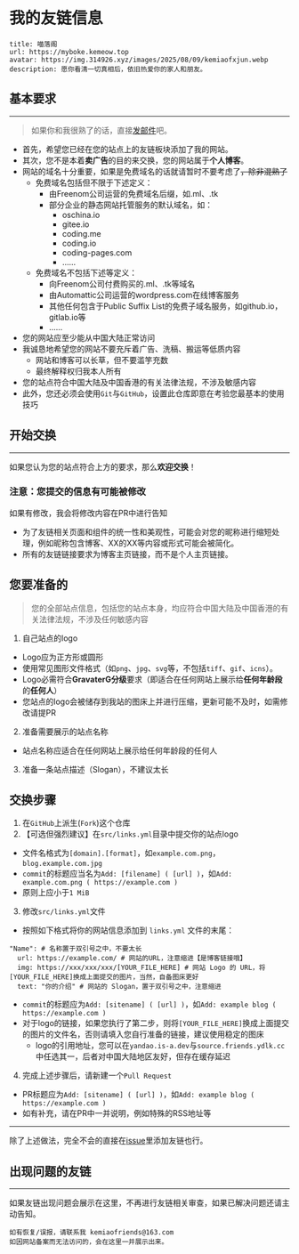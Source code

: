 # 我的友链信息

```
title: 喵落阁
url: https://myboke.kemeow.top
avatar: https://img.314926.xyz/images/2025/08/09/kemiaofxjun.webp
description: 愿你看清一切真相后，依旧热爱你的家人和朋友。
```
## 基本要求
---
> 如果你和我很熟了的话，直接[发邮件](mailto:kemiaofriends@163.com)吧。

- 首先，希望您已经在您的站点上的友链板块添加了我的网站。
- 其次，您不是本着**卖广告**的目的来交换，您的网站属于**个人博客**。
- 网站的域名十分重要，如果是免费域名的话就请暂时不要考虑了~~，除非混熟了~~
    - 免费域名包括但不限于下述定义：
      - 由Freenom公司运营的免费域名后缀，如.ml、.tk
      - 部分企业的静态网站托管服务的默认域名，如：
        - oschina.io
        - gitee.io
        - coding.me
        - coding.io
        - coding-pages.com
        - ......
    - 免费域名不包括下述等定义：
      - 向Freenom公司付费购买的.ml、.tk等域名
      - 由Automattic公司运营的wordpress.com在线博客服务
      - 其他任何包含于Public Suffix List的免费子域名服务，如github.io，gitlab.io等
      - ......
- 您的网站应至少能从中国大陆正常访问
- 我诚恳地希望您的网站不要充斥着广告、洗稿、搬运等低质内容
  - 网站和博客可以长草，但不要滥竽充数
  - 最终解释权归我本人所有
- 您的站点符合中国大陆及中国香港的有关法律法规，不涉及敏感内容
- 此外，您还必须会使用`Git`与`GitHub`，设置此仓库即意在考验您最基本的使用技巧

## 开始交换
---
如果您认为您的站点符合上方的要求，那么**欢迎交换**！

### **注意：您提交的信息有可能被修改**

如果有修改，我会将修改内容在PR中进行告知
- 为了友链相关页面和组件的统一性和美观性，可能会对您的昵称进行缩短处理，例如昵称包含博客、XX的XX等内容或形式可能会被简化。
- 所有的友链链接要求为博客主页链接，而不是个人主页链接。

## 您要准备的

> 您的全部站点信息，包括您的站点本身，均应符合中国大陆及中国香港的有关法律法规，不涉及任何敏感内容

1. 自己站点的logo
  - Logo应为正方形或圆形
  - 使用常见图形文件格式（如`png`、`jpg`、`svg`等，不包括`tiff`、`gif`、`icns`）。
  - Logo必需符合**GravaterG分级**要求（即适合在任何网站上展示给**任何年龄段**的**任何人**）
  - 您站点的logo会被储存到我站的图床上并进行压缩，更新可能不及时，如需修改请提PR
2. 准备需要展示的站点名称
  - 站点名称应适合在任何网站上展示给任何年龄段的任何人
3. 准备一条站点描述（Slogan），不建议太长

## 交换步骤
1. 在`GitHub`上派生(`Fork`)这个仓库
2. 【可选但强烈建议】在`src/links.yml`目录中提交你的站点logo
  - 文件名格式为`[domain].[format]`，如`example.com.png`，`blog.example.com.jpg`
  - `commit`的标题应当名为`Add: [filename] ( [url] )`，如`Add: example.com.png ( https://example.com )`
  - 原则上应小于`1 MiB`
3. 修改`src/links.yml`文件
  - 按照如下格式将你的网站信息添加到 `links.yml` 文件的末尾：
  ```
  "Name": # 名称置于双引号之中，不要太长
    url: https://example.com/ # 网站的URL，注意缩进【是博客链接哦】
    img: https://xxx/xxx/xxx/[YOUR_FILE_HERE] # 网站 Logo 的 URL，将[YOUR_FILE_HERE]换成上面提交的图片，当然，自备图床更好
    text: "你的介绍" # 网站的 Slogan，置于双引号之中，注意缩进
  ```
- `commit`的标题应为`Add: [sitename] ( [url] )`，如`Add: example blog ( https://example.com )`
- 对于logo的链接，如果您执行了第二步，则将`[YOUR_FILE_HERE]`换成上面提交的图片的文件名，否则请填入您自行准备的链接，建议使用稳定的图床
    - logo的引用地址，您可以在`yandao.is-a.dev`与`source.friends.ydlk.cc`中任选其一，后者对中国大陆地区友好，但存在缓存延迟
4. 完成上述步骤后，请新建一个`Pull Request`
  - PR标题应为`Add: [sitename] ( [url] )`，如`Add: example blog ( https://example.com )`
  - 如有补充，请在PR中一并说明，例如特殊的RSS地址等
 
---
除了上述做法，完全不会的直接在[issue](https://github.com/kemiaofxjun/Friends/issues/1)里添加友链也行。

## 出现问题的友链
---
如果友链出现问题会展示在这里，不再进行友链相关审查，如果已解决问题还请主动告知。

```
如有恢复/误报，请联系我 kemiaofriends@163.com
如因网站备案而无法访问的，会在这里一并展示出来。
```

